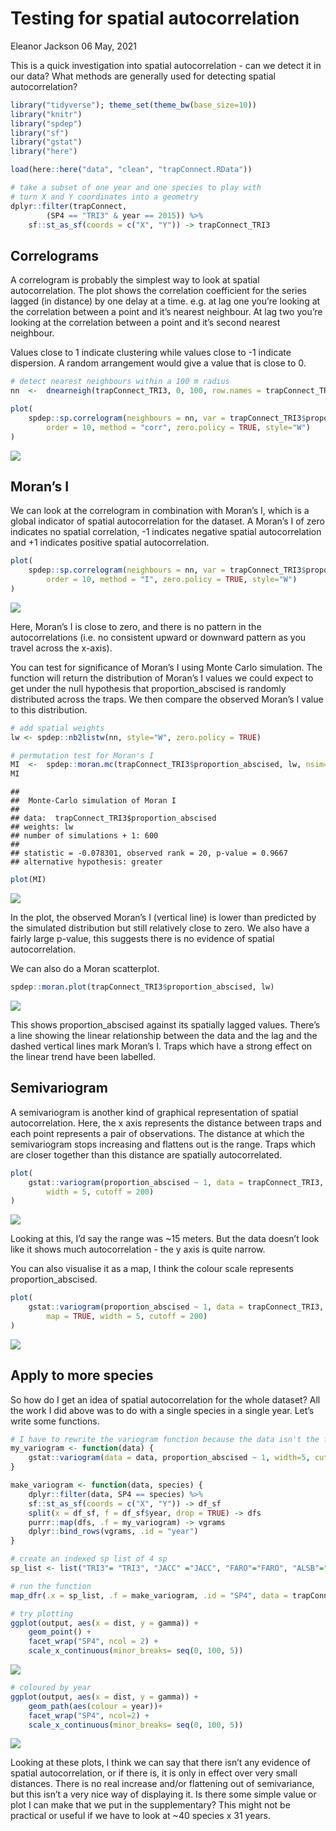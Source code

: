 Testing for spatial autocorrelation
================
Eleanor Jackson
06 May, 2021

This is a quick investigation into spatial autocorrelation - can we
detect it in our data? What methods are generally used for detecting
spatial autocorrelation?

``` r
library("tidyverse"); theme_set(theme_bw(base_size=10))
library("knitr")
library("spdep")
library("sf")
library("gstat")
library("here")

load(here::here("data", "clean", "trapConnect.RData"))

# take a subset of one year and one species to play with
# turn X and Y coordinates into a geometry
dplyr::filter(trapConnect, 
        (SP4 == "TRI3" & year == 2015)) %>%
    sf::st_as_sf(coords = c("X", "Y")) -> trapConnect_TRI3
```

## Correlograms

A correlogram is probably the simplest way to look at spatial
autocorrelation. The plot shows the correlation coefficient for the
series lagged (in distance) by one delay at a time. e.g. at lag one
you’re looking at the correlation between a point and it’s nearest
neighbour. At lag two you’re looking at the correlation between a point
and it’s second nearest neighbour.

Values close to 1 indicate clustering while values close to -1 indicate
dispersion. A random arrangement would give a value that is close to 0.

``` r
# detect nearest neighbours within a 100 m radius
nn  <-  dnearneigh(trapConnect_TRI3, 0, 100, row.names = trapConnect_TRI3$trap) 

plot(
    spdep::sp.correlogram(neighbours = nn, var = trapConnect_TRI3$proportion_abscised, 
        order = 10, method = "corr", zero.policy = TRUE, style="W")
)
```

![](figures/04_test_spatial_autocorrelation/correlogram-1.png)<!-- -->

## Moran’s I

We can look at the correlogram in combination with Moran’s I, which is a
global indicator of spatial autocorrelation for the dataset. A Moran’s I
of zero indicates no spatial correlation, -1 indicates negative spatial
autocorrelation and +1 indicates positive spatial autocorrelation.

``` r
plot(
    spdep::sp.correlogram(neighbours = nn, var = trapConnect_TRI3$proportion_abscised, 
        order = 10, method = "I", zero.policy = TRUE, style="W")
)
```

![](figures/04_test_spatial_autocorrelation/morans-i-1.png)<!-- -->

Here, Moran’s I is close to zero, and there is no pattern in the
autocorrelations (i.e. no consistent upward or downward pattern as you
travel across the x-axis).

You can test for significance of Moran’s I using Monte Carlo simulation.
The function will return the distribution of Moran’s I values we could
expect to get under the null hypothesis that proportion\_abscised is
randomly distributed across the traps. We then compare the observed
Moran’s I value to this distribution.

``` r
# add spatial weights
lw <- spdep::nb2listw(nn, style="W", zero.policy = TRUE) 

# permutation test for Moran's I
MI  <-  spdep::moran.mc(trapConnect_TRI3$proportion_abscised, lw, nsim=599, zero.policy = TRUE) 
MI
```

    ## 
    ##  Monte-Carlo simulation of Moran I
    ## 
    ## data:  trapConnect_TRI3$proportion_abscised 
    ## weights: lw  
    ## number of simulations + 1: 600 
    ## 
    ## statistic = -0.078301, observed rank = 20, p-value = 0.9667
    ## alternative hypothesis: greater

``` r
plot(MI) 
```

![](figures/04_test_spatial_autocorrelation/morans-i-mc-1.png)<!-- -->

In the plot, the observed Moran’s I (vertical line) is lower than
predicted by the simulated distribution but still relatively close to
zero. We also have a fairly large p-value, this suggests there is no
evidence of spatial autocorrelation.

We can also do a Moran scatterplot.

``` r
spdep::moran.plot(trapConnect_TRI3$proportion_abscised, lw)
```

![](figures/04_test_spatial_autocorrelation/morans-i-scatter-1.png)<!-- -->

This shows proportion\_abscised against its spatially lagged values.
There’s a line showing the linear relationship between the data and the
lag and the dashed vertical lines mark Moran’s I. Traps which have a
strong effect on the linear trend have been labelled.

## Semivariogram

A semivariogram is another kind of graphical representation of spatial
autocorrelation. Here, the x axis represents the distance between traps
and each point represents a pair of observations. The distance at which
the semivariogram stops increasing and flattens out is the range. Traps
which are closer together than this distance are spatially
autocorrelated.

``` r
plot(
    gstat::variogram(proportion_abscised ~ 1, data = trapConnect_TRI3, 
        width = 5, cutoff = 200) 
)
```

![](figures/04_test_spatial_autocorrelation/semivariogram-1.png)<!-- -->

Looking at this, I’d say the range was \~15 meters. But the data doesn’t
look like it shows much autocorrelation - the y axis is quite narrow.

You can also visualise it as a map, I think the colour scale represents
proportion\_abscised.

``` r
plot(
    gstat::variogram(proportion_abscised ~ 1, data = trapConnect_TRI3, 
        map = TRUE, width = 5, cutoff = 200)
)
```

![](figures/04_test_spatial_autocorrelation/semivariogram-map-1.png)<!-- -->

## Apply to more species

So how do I get an idea of spatial autocorrelation for the whole
dataset? All the work I did above was to do with a single species in a
single year. Let’s write some functions.

``` r
# I have to rewrite the variogram function because the data isn't the first argument
my_variogram <- function(data) {
    gstat::variogram(data = data, proportion_abscised ~ 1, width=5, cutoff = 100)
}

make_variogram <- function(data, species) {
    dplyr::filter(data, SP4 == species) %>%
    sf::st_as_sf(coords = c("X", "Y")) -> df_sf
    split(x = df_sf, f = df_sf$year, drop = TRUE) -> dfs
    purrr::map(dfs, .f = my_variogram) -> vgrams
    dplyr::bind_rows(vgrams, .id = "year")
}

# create an indexed sp list of 4 sp
sp_list <- list("TRI3"= "TRI3", "JACC" ="JACC", "FARO"="FARO", "ALSB"="ALSB")

# run the function
map_dfr(.x = sp_list, .f = make_variogram, .id = "SP4", data = trapConnect) -> output

# try plotting
ggplot(output, aes(x = dist, y = gamma)) +
    geom_point() +
    facet_wrap("SP4", ncol = 2) +
    scale_x_continuous(minor_breaks= seq(0, 100, 5))
```

![](figures/04_test_spatial_autocorrelation/multi-sp-variogram-1.png)<!-- -->

``` r
# coloured by year
ggplot(output, aes(x = dist, y = gamma)) +
    geom_path(aes(colour = year))+
    facet_wrap("SP4", ncol=2) +
    scale_x_continuous(minor_breaks= seq(0, 100, 5))
```

![](figures/04_test_spatial_autocorrelation/multi-sp-variogram-2.png)<!-- -->

Looking at these plots, I think we can say that there isn’t any evidence
of spatial autocorrelation, or if there is, it is only in effect over
very small distances. There is no real increase and/or flattening out of
semivariance, but this isn’t a very nice way of displaying it. Is there
some simple value or plot I can make that we put in the supplementary?
This might not be practical or useful if we have to look at \~40 species
x 31 years.
